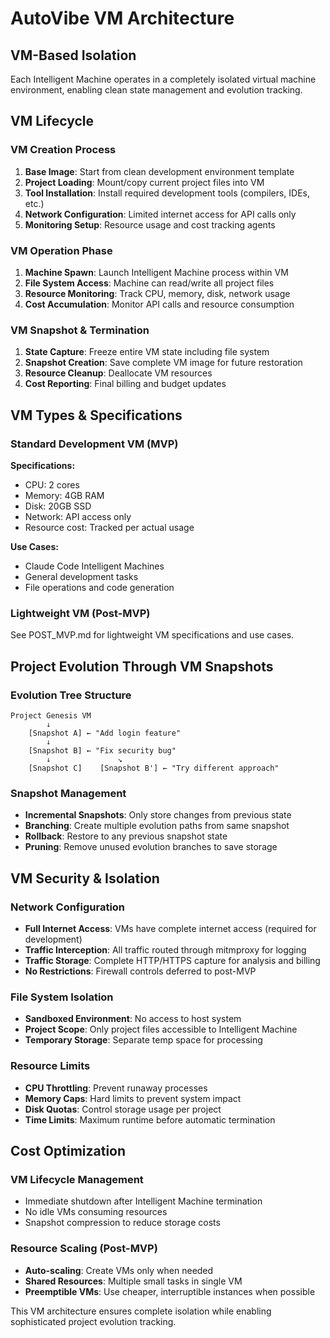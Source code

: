 # AutoVibe VM Architecture

## VM-Based Isolation

Each Intelligent Machine operates in a completely isolated virtual machine environment, enabling clean state management and evolution tracking.

## VM Lifecycle

### VM Creation Process
1. **Base Image**: Start from clean development environment template
2. **Project Loading**: Mount/copy current project files into VM
3. **Tool Installation**: Install required development tools (compilers, IDEs, etc.)
4. **Network Configuration**: Limited internet access for API calls only
5. **Monitoring Setup**: Resource usage and cost tracking agents

### VM Operation Phase
1. **Machine Spawn**: Launch Intelligent Machine process within VM
2. **File System Access**: Machine can read/write all project files  
3. **Resource Monitoring**: Track CPU, memory, disk, network usage
4. **Cost Accumulation**: Monitor API calls and resource consumption

### VM Snapshot & Termination
1. **State Capture**: Freeze entire VM state including file system
2. **Snapshot Creation**: Save complete VM image for future restoration
3. **Resource Cleanup**: Deallocate VM resources
4. **Cost Reporting**: Final billing and budget updates

## VM Types & Specifications

### Standard Development VM (MVP)
**Specifications:**
- CPU: 2 cores
- Memory: 4GB RAM
- Disk: 20GB SSD
- Network: API access only
- Resource cost: Tracked per actual usage

**Use Cases:**
- Claude Code Intelligent Machines
- General development tasks
- File operations and code generation

### Lightweight VM (Post-MVP)
See POST_MVP.md for lightweight VM specifications and use cases.

## Project Evolution Through VM Snapshots

### Evolution Tree Structure
```
Project Genesis VM
        ↓
    [Snapshot A] ← "Add login feature" 
        ↓
    [Snapshot B] ← "Fix security bug"
        ↓               ↘
    [Snapshot C]    [Snapshot B'] ← "Try different approach"
```

### Snapshot Management
- **Incremental Snapshots**: Only store changes from previous state
- **Branching**: Create multiple evolution paths from same snapshot
- **Rollback**: Restore to any previous snapshot state
- **Pruning**: Remove unused evolution branches to save storage

## VM Security & Isolation

### Network Configuration
- **Full Internet Access**: VMs have complete internet access (required for development)
- **Traffic Interception**: All traffic routed through mitmproxy for logging
- **Traffic Storage**: Complete HTTP/HTTPS capture for analysis and billing
- **No Restrictions**: Firewall controls deferred to post-MVP

### File System Isolation  
- **Sandboxed Environment**: No access to host system
- **Project Scope**: Only project files accessible to Intelligent Machine
- **Temporary Storage**: Separate temp space for processing

### Resource Limits
- **CPU Throttling**: Prevent runaway processes
- **Memory Caps**: Hard limits to prevent system impact
- **Disk Quotas**: Control storage usage per project
- **Time Limits**: Maximum runtime before automatic termination

## Cost Optimization

### VM Lifecycle Management
- Immediate shutdown after Intelligent Machine termination
- No idle VMs consuming resources
- Snapshot compression to reduce storage costs

### Resource Scaling (Post-MVP)
- **Auto-scaling**: Create VMs only when needed
- **Shared Resources**: Multiple small tasks in single VM
- **Preemptible VMs**: Use cheaper, interruptible instances when possible

This VM architecture ensures complete isolation while enabling sophisticated project evolution tracking.